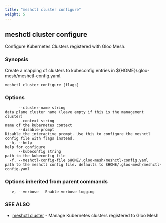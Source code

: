 ```yaml
---
title: "meshctl cluster configure"
weight: 5
---
```

## meshctl cluster configure

Configure Kubernetes Clusters registered with Gloo Mesh.

### Synopsis

Create a mapping of clusters to kubeconfig entries in ${HOME}/.gloo-mesh/meshctl-config.yaml.

```
meshctl cluster configure [flags]
```

### Options

```
      --cluster-name string                                        data plane cluster name (leave empty if this is the management cluster)
      --context string                                             name of the kubernetes context
      --disable-prompt                                             Disable the interactive prompt. Use this to configure the meshctl config file with flags instead.
  -h, --help                                                       help for configure
      --kubeconfig string                                          path to the kubeconfig file
  -f, --meshctl-config-file $HOME/.gloo-mesh/meshctl-config.yaml   path to the meshctl config file. defaults to $HOME/.gloo-mesh/meshctl-config.yaml
```

### Options inherited from parent commands

```
  -v, --verbose   Enable verbose logging
```

### SEE ALSO

* [meshctl cluster](../meshctl_cluster)	 - Manage Kubernetes clusters registered to Gloo Mesh

